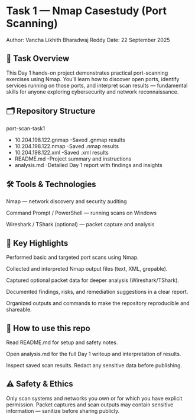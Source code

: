 #  Task 1 — Nmap Casestudy (Port Scanning)

Author: Vancha Likhith Bharadwaj Reddy
Date: 22 September 2025

## 🌟 Task Overview

This Day 1 hands-on project demonstrates practical port-scanning exercises using Nmap. You’ll learn how to discover open ports, identify services running on those ports, and interpret scan results — fundamental skills for anyone exploring cybersecurity and network reconnaissance.

## 🗂️ Repository Structure
port-scan-task1
- 10.204.198.122.gnmap -Saved .gnmap results
- 10.204.198.122.nmap  -Saved .nmap results
- 10.204.198.122.xml   -Saved .xml results
- README.md            -Project summary and instructions
- analysis.md          -Detailed Day 1 report with findings and insights

## 🛠️ Tools & Technologies

Nmap — network discovery and security auditing

Command Prompt / PowerShell — running scans on Windows

Wireshark / TShark (optional) — packet capture and analysis

## 📌 Key Highlights

Performed basic and targeted port scans using Nmap.

Collected and interpreted Nmap output files (text, XML, grepable).

Captured optional packet data for deeper analysis (Wireshark/TShark).

Documented findings, risks, and remediation suggestions in a clear report.

Organized outputs and commands to make the repository reproducible and shareable.

## 🧭 How to use this repo

Read  README.md for setup and safety notes.

Open analysis.md for the full Day 1 writeup and interpretation of results.

Inspect saved scan results. Redact any sensitive data before publishing.

## ⚠️ Safety & Ethics

Only scan systems and networks you own or for which you have explicit permission. Packet captures and scan outputs may contain sensitive information — sanitize before sharing publicly.
